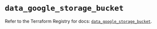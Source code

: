 # `data_google_storage_bucket`

Refer to the Terraform Registry for docs: [`data_google_storage_bucket`](https://registry.terraform.io/providers/hashicorp/google/6.13.0/docs/data-sources/storage_bucket).
